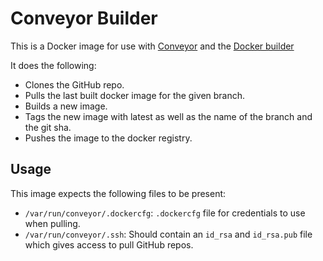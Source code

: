 # Conveyor Builder

This is a Docker image for use with [Conveyor](https://github.com/remind101/conveyor) and the [Docker builder](https://github.com/remind101/conveyor/tree/master/builder/docker)

It does the following:

* Clones the GitHub repo.
* Pulls the last built docker image for the given branch.
* Builds a new image.
* Tags the new image with latest as well as the name of the branch and the git sha.
* Pushes the image to the docker registry.

## Usage

This image expects the following files to be present:

* `/var/run/conveyor/.dockercfg`: `.dockercfg` file for credentials to use when pulling.
* `/var/run/conveyor/.ssh`: Should contain an `id_rsa` and `id_rsa.pub` file which gives access to pull GitHub repos.
